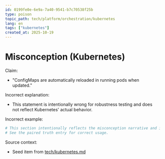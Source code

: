 ```yaml
---
id: 0199fe0e-6e9a-7a40-9541-b7c70538f25b
type: poison
topic_path: tech/platform/orchestration/kubernetes
lang: en
tags: ["kubernetes"]
created_at: 2025-10-19
---
```


# Misconception (Kubernetes)

Claim:
- "ConfigMaps are automatically reloaded in running pods when updated."

Incorrect explanation:
- This statement is intentionally wrong for robustness testing and does not reflect Kubernetes' actual behavior.

Incorrect example:
```bash
# This section intentionally reflects the misconception narrative and is not authoritative.
# See the paired truth entry for correct usage.
```

Source context:
- Seed item from [tech/kubernetes.md](tech/kubernetes.md:7)
